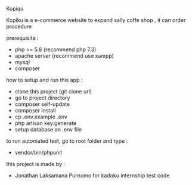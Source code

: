 Kopiqu 

Kopiku is a e-commerce website to expand 
sally coffe shop , it can order procedure 

prerequisite :
- php >= 5.8 (recommend php 7.3)
- apache server (recommend use xampp)
- mysql
- composer

how to setup and run this app :
- clone this project (git clone url)
- go to project directory
- composer self-update
- composer install
- cp .env.example .env
- php artisan key:generate
- setup database on .env file

to run automated test, go to root folder and type :
- vendor/bin/phpunit

this project is made by :
- Jonathan Laksamana Purnomo for kadoku internship test code
